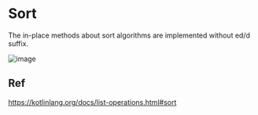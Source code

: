 # Sort
The in-place methods about sort algorithms are implemented without ed/d suffix.

![image](https://github.com/40843245/Kotlin_Code_Practice/assets/75050655/650f41ba-8d56-44c8-8e58-b08011ab29d2)

## Ref
https://kotlinlang.org/docs/list-operations.html#sort
